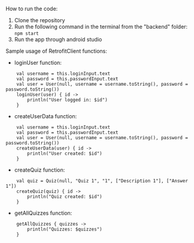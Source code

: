 How to run the code:
1. Clone the repository
2. Run the following command in the terminal from the "backend" folder:
```npm start```
3. Run the app through android studio

Sample usage of RetrofitClient functions:
- loginUser function:
```
    val username = this.loginInput.text
    val password = this.passwordInput.text
    val user = User(null, username = username.toString(), password = password.toString())
    loginUser(user) { id ->
        println("User logged in: $id")
    }
```
- createUserData function:
```
    val username = this.loginInput.text
    val password = this.passwordInput.text
    val user = User(null, username = username.toString(), password = password.toString())
    createUserData(user) { id ->
        println("User created: $id")
    }
```
- createQuiz function:
```
    val quiz = Quiz(null, "Quiz 1", "1", ["Description 1"], ["Answer 1"])
    createQuiz(quiz) { id ->
        println("Quiz created: $id")
    }
```
- getAllQuizzes function:
```
    getAllQuizzes { quizzes ->
        println("Quizzes: $quizzes")
    }
```
